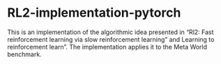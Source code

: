 # RL2-implementation-pytorch
This is an implementation of the algorithmic idea presented in “Rl2: Fast reinforcement learning via slow reinforcement learning” and Learning to reinforcement learn”. The implementation applies it to the Meta World benchmark.
